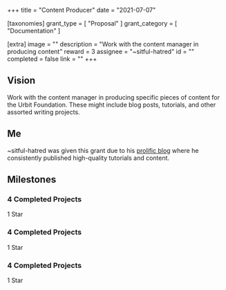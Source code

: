 +++
title = "Content Producer"
date = "2021-07-07"

[taxonomies]
grant_type = [ "Proposal" ]
grant_category = [ "Documentation" ]

[extra]
image = ""
description = "Work with the content manager in producing content"
reward = 3
assignee = "~sitful-hatred"
id = ""
completed = false
link = ""
+++

## Vision

Work with the content manager in producing specific pieces of content for the Urbit Foundation. These might include blog posts, tutorials, and other assorted writing projects.

## Me

~sitful-hatred was given this grant due to his [prolific blog](https://subject.network/posts/) where he consistently published high-quality tutorials and content.

## Milestones

### 4 Completed Projects

1 Star

### 4 Completed Projects

1 Star

### 4 Completed Projects

1 Star
